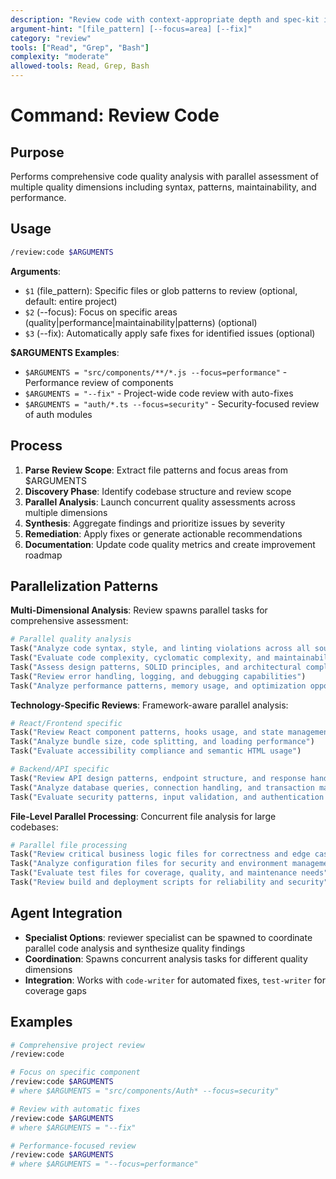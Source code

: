 ```yaml
---
description: "Review code with context-appropriate depth and spec-kit integration"
argument-hint: "[file_pattern] [--focus=area] [--fix]"
category: "review"
tools: ["Read", "Grep", "Bash"]
complexity: "moderate"
allowed-tools: Read, Grep, Bash
---
```


# Command: Review Code

## Purpose

Performs comprehensive code quality analysis with parallel assessment of multiple quality dimensions
including syntax, patterns, maintainability, and performance.

## Usage

```bash
/review:code $ARGUMENTS
```

**Arguments**:

- `$1` (file_pattern): Specific files or glob patterns to review (optional, default: entire project)
- `$2` (--focus): Focus on specific areas (quality|performance|maintainability|patterns) (optional)
- `$3` (--fix): Automatically apply safe fixes for identified issues (optional)

**$ARGUMENTS Examples**:

- `$ARGUMENTS = "src/components/**/*.js --focus=performance"` - Performance review of components
- `$ARGUMENTS = "--fix"` - Project-wide code review with auto-fixes
- `$ARGUMENTS = "auth/*.ts --focus=security"` - Security-focused review of auth modules

## Process

1. **Parse Review Scope**: Extract file patterns and focus areas from $ARGUMENTS
2. **Discovery Phase**: Identify codebase structure and review scope
3. **Parallel Analysis**: Launch concurrent quality assessments across multiple dimensions
4. **Synthesis**: Aggregate findings and prioritize issues by severity
5. **Remediation**: Apply fixes or generate actionable recommendations
6. **Documentation**: Update code quality metrics and create improvement roadmap

## Parallelization Patterns

**Multi-Dimensional Analysis**: Review spawns parallel tasks for comprehensive assessment:

```python
# Parallel quality analysis
Task("Analyze code syntax, style, and linting violations across all source files")
Task("Evaluate code complexity, cyclomatic complexity, and maintainability metrics")
Task("Assess design patterns, SOLID principles, and architectural compliance")
Task("Review error handling, logging, and debugging capabilities")
Task("Analyze performance patterns, memory usage, and optimization opportunities")
```

**Technology-Specific Reviews**: Framework-aware parallel analysis:

```python
# React/Frontend specific
Task("Review React component patterns, hooks usage, and state management")
Task("Analyze bundle size, code splitting, and loading performance")
Task("Evaluate accessibility compliance and semantic HTML usage")

# Backend/API specific
Task("Review API design patterns, endpoint structure, and response handling")
Task("Analyze database queries, connection handling, and transaction management")
Task("Evaluate security patterns, input validation, and authentication flows")
```

**File-Level Parallel Processing**: Concurrent file analysis for large codebases:

```python
# Parallel file processing
Task("Review critical business logic files for correctness and edge cases")
Task("Analyze configuration files for security and environment management")
Task("Evaluate test files for coverage, quality, and maintenance needs")
Task("Review build and deployment scripts for reliability and security")
```

## Agent Integration

- **Specialist Options**: reviewer specialist can be spawned to coordinate parallel code analysis and synthesize quality findings
- **Coordination**: Spawns concurrent analysis tasks for different quality dimensions
- **Integration**: Works with `code-writer` for automated fixes, `test-writer` for coverage gaps

## Examples

```bash
# Comprehensive project review
/review:code

# Focus on specific component
/review:code $ARGUMENTS
# where $ARGUMENTS = "src/components/Auth* --focus=security"

# Review with automatic fixes
/review:code $ARGUMENTS
# where $ARGUMENTS = "--fix"

# Performance-focused review
/review:code $ARGUMENTS
# where $ARGUMENTS = "--focus=performance"
